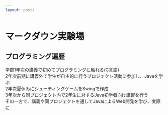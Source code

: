 ```yaml
---
layout: posts
---
```


# マークダウン実験場

## プログラミング遍歴
<p>
学部1年次の講義で初めてプログラミングに触れる(C言語) <br>
2年次前期に講義外で学生が自主的に行うプロジェクト活動に参加し、Javaを学ぶ <br>
2年次夏休みにシューティングゲームをSwingで作成 <br>
3年次から同プロジェクト内で2年生に対するJava初学者向け講習を行う<br>
その一方で、講義や同プロジェクトを通してJavaによるWeb開発を学び、実際に
</p>
